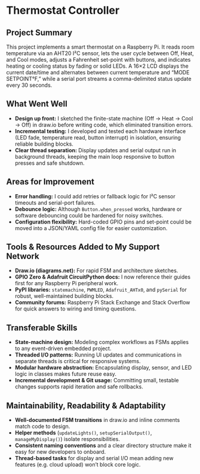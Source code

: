 # Thermostat Controller

## Project Summary  
This project implements a smart thermostat on a Raspberry Pi. It reads room temperature via an AHT20 I²C sensor, lets the user cycle between Off, Heat, and Cool modes, adjusts a Fahrenheit set-point with buttons, and indicates heating or cooling status by fading or solid LEDs. A 16×2 LCD displays the current date/time and alternates between current temperature and “MODE SETPOINT°F,” while a serial port streams a comma-delimited status update every 30 seconds.

## What Went Well  
- **Design up front:** I sketched the finite-state machine (Off → Heat → Cool → Off) in draw.io before writing code, which eliminated transition errors.  
- **Incremental testing:** I developed and tested each hardware interface (LED fade, temperature read, button interrupt) in isolation, ensuring reliable building blocks.  
- **Clear thread separation:** Display updates and serial output run in background threads, keeping the main loop responsive to button presses and safe shutdown.

## Areas for Improvement  
- **Error handling:** I could add retries or fallback logic for I²C sensor timeouts and serial-port failures.  
- **Debounce logic:** Although `Button.when_pressed` works, hardware or software debouncing could be hardened for noisy switches.  
- **Configuration flexibility:** Hard-coded GPIO pins and set-point could be moved into a JSON/YAML config file for easier customization.

## Tools & Resources Added to My Support Network  
- **Draw.io (diagrams.net):** For rapid FSM and architecture sketches.  
- **GPIO Zero & Adafruit CircuitPython docs:** I now reference their guides first for any Raspberry Pi peripheral work.  
- **PyPI libraries:** `statemachine`, `PWMLED`, `Adafruit_AHTx0`, and `pySerial` for robust, well-maintained building blocks.  
- **Community forums:** Raspberry Pi Stack Exchange and Stack Overflow for quick answers to wiring and timing questions.

## Transferable Skills  
- **State-machine design:** Modeling complex workflows as FSMs applies to any event-driven embedded project.  
- **Threaded I/O patterns:** Running UI updates and communications in separate threads is critical for responsive systems.  
- **Modular hardware abstraction:** Encapsulating display, sensor, and LED logic in classes makes future reuse easy.  
- **Incremental development & Git usage:** Committing small, testable changes supports rapid iteration and safe rollbacks.

## Maintainability, Readability & Adaptability  
- **Well-documented FSM transitions** in draw.io and inline comments match code to design.  
- **Helper methods** (`updateLights()`, `setupSerialOutput()`, `manageMyDisplay()`) isolate responsibilities.  
- **Consistent naming conventions** and a clear directory structure make it easy for new developers to onboard.  
- **Thread-based tasks** for display and serial I/O mean adding new features (e.g. cloud upload) won’t block core logic.
